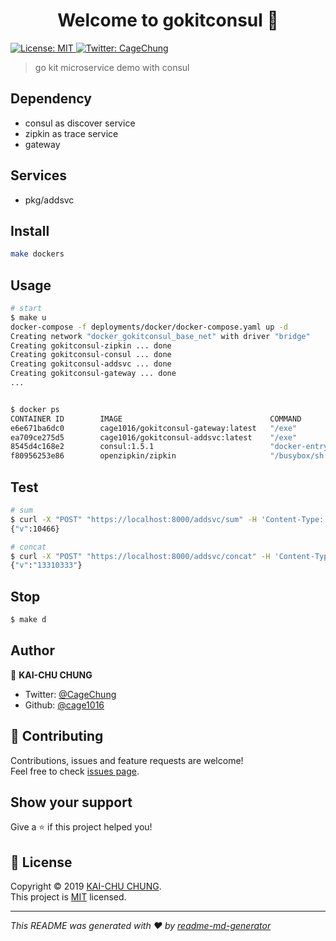 <h1 align="center">Welcome to gokitconsul 👋</h1>
<p>
  <a href="https://github.com/cage1016/gokitconsul/blob/master/LICENSE">
    <img alt="License: MIT" src="https://img.shields.io/badge/License-MIT-yellow.svg" target="_blank" />
  </a>
  <a href="https://twitter.com/CageChung">
    <img alt="Twitter: CageChung" src="https://img.shields.io/twitter/follow/CageChung.svg?style=social" target="_blank" />
  </a>
</p>

> go kit microservice demo with consul

## Dependency

- consul as discover service
- zipkin as trace service
- gateway

## Services

- pkg/addsvc


## Install

```sh
make dockers
```

## Usage

```sh
# start
$ make u
docker-compose -f deployments/docker/docker-compose.yaml up -d
Creating network "docker_gokitconsul_base_net" with driver "bridge"
Creating gokitconsul-zipkin ... done
Creating gokitconsul-consul ... done
Creating gokitconsul-addsvc ... done
Creating gokitconsul-gateway ... done
...


$ docker ps
CONTAINER ID        IMAGE                                 COMMAND                  CREATED             STATUS              PORTS                                                                                                            NAMES
e6e671ba6dc0        cage1016/gokitconsul-gateway:latest   "/exe"                   27 seconds ago      Up 25 seconds       0.0.0.0:8000->8000/tcp                                                                                           gokitconsul-gateway
ea709ce275d5        cage1016/gokitconsul-addsvc:latest    "/exe"                   28 seconds ago      Up 26 seconds                                                                                                                        gokitconsul-addsvc
8545d4c168e2        consul:1.5.1                          "docker-entrypoint.s…"   30 seconds ago      Up 27 seconds       0.0.0.0:8400->8400/tcp, 8301-8302/udp, 0.0.0.0:8500->8500/tcp, 8300-8302/tcp, 8600/udp, 0.0.0.0:8600->8600/tcp   gokitconsul-consul
f80956253e86        openzipkin/zipkin                     "/busybox/sh run.sh"     30 seconds ago      Up 28 seconds       9410/tcp, 0.0.0.0:9411->9411/tcp                                                                                 gokitconsul-zipkin
```

## Test

```sh
# sum
$ curl -X "POST" "https://localhost:8000/addsvc/sum" -H 'Content-Type: application/json; charset=utf-8' -d $'{ "a": 133, "b": 10333}'
{"v":10466}

# concat
$ curl -X "POST" "https://localhost:8000/addsvc/concat" -H 'Content-Type: application/json; charset=utf-8' -d $'{ "a": "133", "b": "10333"}'
{"v":"13310333"}

```

## Stop

```sh
$ make d
```

## Author

👤 **KAI-CHU CHUNG**

* Twitter: [@CageChung](https://twitter.com/CageChung)
* Github: [@cage1016](https://github.com/cage1016)

## 🤝 Contributing

Contributions, issues and feature requests are welcome!<br />Feel free to check [issues page](https://github.com/cage1016/gokitconsul/issues).

## Show your support

Give a ⭐️ if this project helped you!

## 📝 License

Copyright © 2019 [KAI-CHU CHUNG](https://github.com/cage1016).<br />
This project is [MIT](https://github.com/cage1016/gokitconsul/blob/master/LICENSE) licensed.

***
_This README was generated with ❤️ by [readme-md-generator](https://github.com/kefranabg/readme-md-generator)_